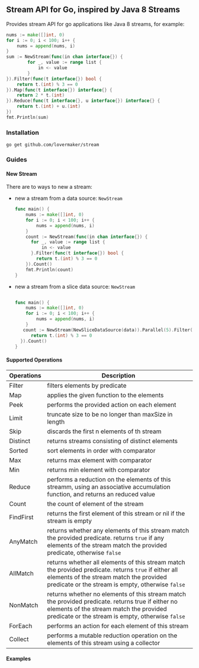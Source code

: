 ## Stream API for Go, inspired by Java 8 Streams

Provides stream API for go applications like Java 8 streams, for example:

```go
nums := make([]int, 0)
for i := 0; i < 100; i++ {
    nums = append(nums, i)
}
sum := NewStream(func(in chan interface{}) {
		for _, value := range list {
			in <- value
		}
}).Filter(func(t interface{}) bool {
    return t.(int) % 3 == 0
}).Map(func(t interface{}) interface{} {
    return 2 * t.(int)
}).Reduce(func(t interface{}, u interface{}) interface{} {
    return t.(int) + u.(int)
})
fmt.Println(sum)

```



### Installation
```go get github.com/lovermaker/stream```

### Guides

#### New Stream

There are to ways to new a stream:

* new a stream from a data source: `NewStream`

  ```go
  func main() {
      nums := make([]int, 0)
      for i := 0; i < 100; i++ {
          nums = append(nums, i)
      }
      count := NewStream(func(in chan interface{}) {
		for _, value := range list {
			in <- value
		}.Filter(func(t interface{}) bool {
          return t.(int) % 3 == 0
      }).Count()
      fmt.Println(count)
  }
  ```

* new a stream from a slice data source: `NewStream`

  ```go
  
  func main() {
      nums := make([]int, 0)
      for i := 0; i < 100; i++ {
          nums = append(nums, i)
      }
     count := NewStream(NewSliceDataSource(data)).Parallel(5).Filter(func(t interface{}) bool {
      	return t.(int) % 3 == 0
  	}).Count()
  }
  ```

#### Supported Operations

| Operations | Description                                                  |
| ---------- | ------------------------------------------------------------ |
| Filter     | filters elements by predicate                                |
| Map        | applies the given function to the elements                   |
| Peek       | performs the provided action on each element                 |
| Limit      | truncate size to be no longer than maxSize in length         |
| Skip       | discards the first n elements of th stream                   |
| Distinct   | returns streams consisting of distinct elements              |
| Sorted     | sort elements in order with comparator                       |
| Max        | returns max element with comparator                          |
| Min        | returns min element with comparator                          |
| Reduce     | performs a reduction  on the elements of this streamm, using an associative accumulation function, and returns an reduced value |
| Count      | the count of element of  the stream                          |
| FindFirst  | returns the first element of this stream or nil if the stream is empty |
| AnyMatch   | returns whether any elements of this stream match the provided predicate. returns `true` if any elements of the stream match the provided predicate, otherwise `false` |
| AllMatch   | returns whether all elements of this stream match the provided predicate. returns `true` if either all elements of the stream match the provided predicate or the stream is empty, otherwise `false` |
| NonMatch   | returns whether no elements of this stream match the provided predicate. returns true if either no elements of the stream match the provided predicate or the stream is empty, otherwise `false` |
| ForEach    | performs an action for each element of this stream           |
| Collect    | performs a mutable reduction operation on the elements of this stream using a collector |

#### Examples


